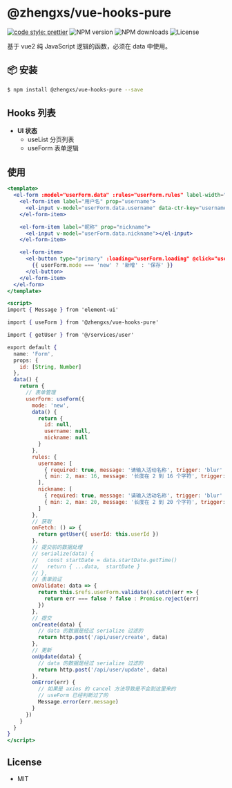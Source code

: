 # @zhengxs/vue-hooks-pure

[![code style: prettier](https://img.shields.io/badge/code_style-prettier-ff69b4.svg?style=flat-square)](https://github.com/prettier/prettier)
![NPM version](https://img.shields.io/npm/v/@zhengxs/vue-hooks-pure.svg?style=flat)
![NPM downloads](https://img.shields.io/npm/dm/@zhengxs/vue-hooks-pure.svg?style=flat)
![License](https://img.shields.io/npm/l/@zhengxs/vue-hooks-pure.svg?style=flat-square)

基于 vue2 纯 JavaScript 逻辑的函数，必须在 data 中使用。

## 📦 安装

```bash
$ npm install @zhengxs/vue-hooks-pure --save
```

## Hooks 列表

- **UI 状态**
  - useList 分页列表
  - useForm 表单逻辑

## 使用

```jsx
<template>
  <el-form :model="userForm.data" :rules="userForm.rules" label-width="100px" ref="userForm">
    <el-form-item label="用户名" prop="username">
      <el-input v-model="userForm.data.username" data-ctr-key="username"></el-input>
    </el-form-item>

    <el-form-item label="昵称" prop="nickname">
      <el-input v-model="userForm.data.nickname"></el-input>
    </el-form-item>

    <el-form-item>
      <el-button type="primary" :loading="userForm.loading" @click="userForm.submit()">
        {{ userForm.mode === 'new' ? '新增' : '保存' }}
      </el-button>
    </el-form-item>
  </el-form>
</template>

<script>
import { Message } from 'element-ui'

import { useForm } from '@zhengxs/vue-hooks-pure'

import { getUser } from '@/services/user'

export default {
  name: 'Form',
  props: {
    id: [String, Number]
  },
  data() {
    return {
      // 表单管理
      userForm: useForm({
        mode: 'new',
        data() {
          return {
            id: null,
            username: null,
            nickname: null
          }
        },
        rules: {
          username: [
            { required: true, message: '请输入活动名称', trigger: 'blur' },
            { min: 2, max: 16, message: '长度在 2 到 16 个字符', trigger: 'blur' }
          ],
          nickname: [
            { required: true, message: '请输入活动名称', trigger: 'blur' },
            { min: 2, max: 20, message: '长度在 2 到 20 个字符', trigger: 'blur' }
          ]
        },
        // 获取
        onFetch: () => {
          return getUser({ userId: this.userId })
        },
        // 提交前的数据处理
        // serialize(data) {
        //   const startDate = data.startDate.getTime()
        //   return { ...data,  startDate }
        // },
        // 表单验证
        onValidate: data => {
          return this.$refs.userForm.validate().catch(err => {
            return err === false ? false : Promise.reject(err)
          })
        },
        // 提交
        onCreate(data) {
          // data 的数据是经过 serialize 过滤的
          return http.post('/api/user/create', data)
        },
        // 更新
        onUpdate(data) {
          // data 的数据是经过 serialize 过滤的
          return http.post('/api/user/update', data)
        },
        onError(err) {
          // 如果是 axios 的 cancel 方法导致是不会到这里来的
          // useForm 已经判断过了的
          Message.error(err.message)
        }
      })
    }
  }
}
</script>
```

## License

* MIT
